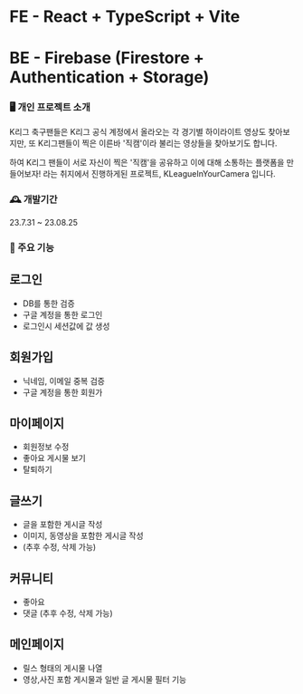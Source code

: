 # FE - React + TypeScript + Vite
# BE - Firebase (Firestore + Authentication + Storage)

### 🖥️ 개인 프로젝트 소개

K리그 축구팬들은 K리그 공식 계정에서 올라오는 각 경기별 하이라이트 영상도 찾아보지만, 또 K리그팬들이 찍은 이른바 '직캠'이라 불리는 영상들을 찾아보기도 합니다.

하여 K리그 팬들이 서로 자신이 찍은 '직캠'을 공유하고 이에 대해 소통하는 플랫폼을 만들어보자! 라는 취지에서 진행하게된 프로젝트, KLeagueInYourCamera 입니다.

### 🕰️ 개발기간

23.7.31 ~ 23.08.25

### 📌 주요 기능

## 로그인 
- DB를 통한 검증
- 구글 계정을 통한 로그인
- 로그인시 세션값에 값 생성

## 회원가입
- 닉네임,  이메일 중복 검증
- 구글 계정을 통한 회원가

## 마이페이지
- 회원정보 수정
- 좋아요 게시물 보기
- 탈퇴하기

## 글쓰기
- 글을 포함한 게시글 작성
- 이미지, 동영상을 포함한 게시글 작성
- (추후 수정, 삭제 가능)

## 커뮤니티
- 좋아요
- 댓글 (추후 수정, 삭제 가능)

## 메인페이지
- 릴스 형태의 게시물 나열
- 영상,사진 포함 게시물과 일반 글 게시물 필터 기능
